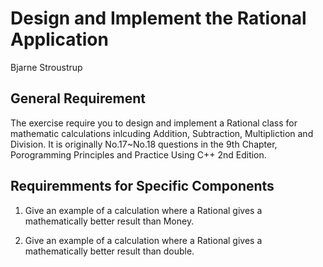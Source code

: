 # Design and Implement the Rational Application
Bjarne Stroustrup

## General Requirement

The exercise require you to design and implement a Rational class for 
mathematic calculations inlcuding Addition, Subtraction, Multipliction
and Division. It is originally No.17~No.18 questions in the 9th Chapter, 
Porogramming Principles 
and Practice Using C++ 2nd Edition.

## Requiremments for Specific Components

1. Give an example of a calculation where a Rational gives a mathematically
better result than Money.

2. Give an example of a calculation where a Rational gives a mathematically
better result than double.
